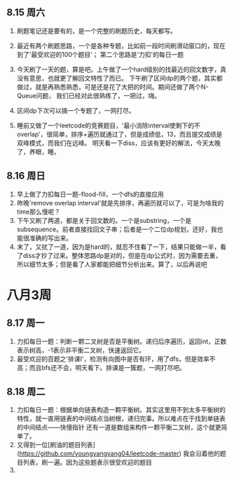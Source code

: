 ## 8.15 周六
1.  刷题笔记还是要有的，是一个完整的刷题历史，每天都写。
2.  最近有两个刷题思路，一个是各种专题，比如前一段时间刷滑动窗口的，现在到了'最受欢迎的100个题目'；
    第二个思路是'力扣'的每日一题

3.  今天刷了一天的题，算是吧。上午做了一个hard级别的找最近的回文数字，真没有意思，也就更了解回文特性了而已。
    下午刷了区间dp的两个题，其实都做过，就是再熟悉熟悉，可是还是花了大把的时间。期间还做了两个N-Queue问题，
    我们已经对此很熟练了，一把过，嗨。
4.  区间dp下次可以搞一个专题了，一网打尽。

5.  睡前又做了一个leetcode的竞赛题目，'最小消除interval使剩下的不overlap'，很简单，排序+遍历就通过了，但是成绩低，13，而且提交成绩是双峰模式，而我们在远峰。
    明天看一下diss，应该有更好的解法，今天太晚了，养眼，睡。

## 8.16 周日
1.  早上做了力扣每日一题-flood-fill，一个dfs的直接应用
2.  昨晚'remove overlap
    interval'就是先排序，再遍历就可以了，可是为啥我的time那么慢呢？
3.  下午又刷了两道，都是关于回文数的。一个是substring，一个是subsequence。前者直接找回文子串；后者是一个二位dp规划，还好，我也能很准确的写出来。
4.  末了，又扰了一道，因为是hard的，就忍不住看了一下，结果只能做一半，看了diss才抄了过来。整体思路dp是对的，但是在dp公式时，因为需要去重，所以细节太多；但是看了人家都能把细节分析出来。算了，以后再说吧

# 八月3周
## 8.17 周一
1.  力扣每日一题：判断一颗二叉树是否是平衡树。递归后序遍历，返回int，正数表示树高，-1表示非平衡二叉树，快速返回它。
2.  最受欢迎的百题之'排课I'，检测有向图中是否有环，用了dfs，但是效率不高；而且bfs还不会，明天看下。排课是一簇题，一网打尽吧。

## 8.18 周二
1.  力扣每日一题：根据单向链表构造一颗平衡树。其实这里用不到太多平衡树的特性，就一直用链表的中间结点当树根，递归完事。所以难点在于找到单链表的中间结点——快慢指针
    还有一道是数组来构件一颗平衡二叉树，这个就更简单了。
2.  又得到一位[刷油的题目列表]
    (https://github.com/youngyangyang04/leetcode-master)
    我会沿着他的题目列表，刷一遍。因为这些题表示很受欢迎的题目
3.  